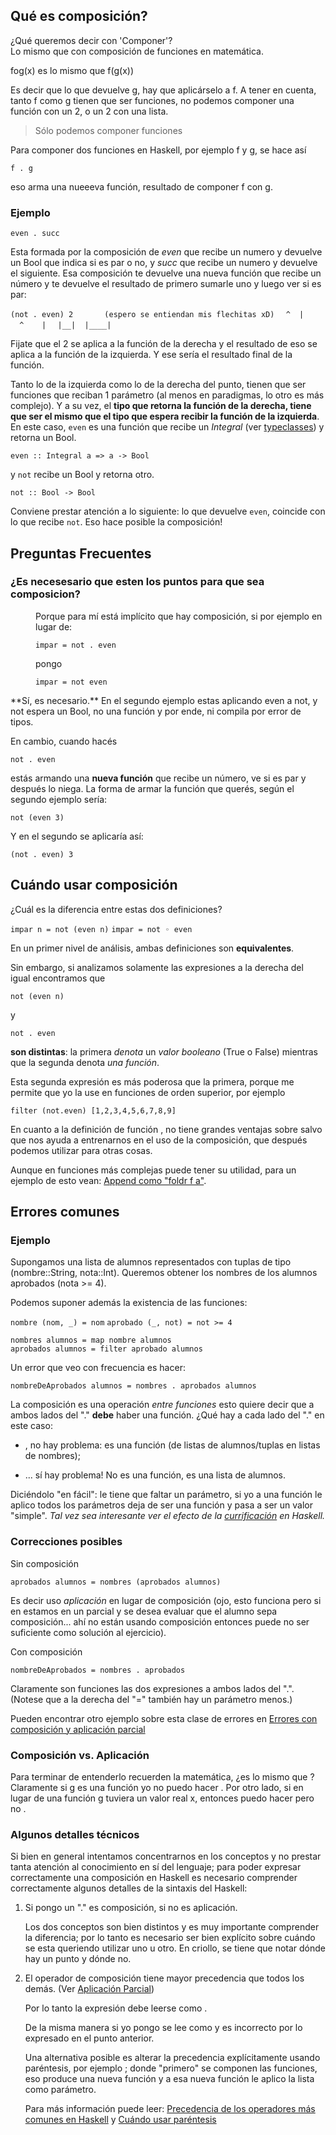 Qué es composición?
-------------------

¿Qué queremos decir con 'Componer'?  
Lo mismo que con composición de funciones en matemática.

fog(x) es lo mismo que f(g(x))

Es decir que lo que devuelve g, hay que aplicárselo a f. A tener en cuenta, tanto f como g tienen que ser funciones, no podemos componer una función con un 2, o un 2 con una lista.

> Sólo podemos componer funciones

Para componer dos funciones en Haskell, por ejemplo f y g, se hace así

`f . g`

eso arma una nueeeva función, resultado de componer f con g.

### Ejemplo

`even . succ`

Esta formada por la composición de *even* que recibe un numero y devuelve un Bool que indica si es par o no, y *succ* que recibe un numero y devuelve el siguiente. Esa composición te devuelve una nueva función que recibe un número y te devuelve el resultado de primero sumarle uno y luego ver si es par:

`(not . even) 2       (espero se entiendan mis flechitas xD)`
`  ^  |  ^    |`
`  |__|  |____|`
` `

Fijate que el 2 se aplica a la función de la derecha y el resultado de eso se aplica a la función de la izquierda. Y ese sería el resultado final de la función.

Tanto lo de la izquierda como lo de la derecha del punto, tienen que ser funciones que reciban 1 parámetro (al menos en paradigmas, lo otro es más complejo). Y a su vez, el **tipo que retorna la función de la derecha, tiene que ser el mismo que el tipo que espera recibir la función de la izquierda**. En este caso, `even` es una función que recibe un *Integral* (ver [typeclasses](typeclasses.md)) y retorna un Bool.

`even :: Integral a => a -> Bool`

y `not` recibe un Bool y retorna otro.

`not :: Bool -> Bool`

Conviene prestar atención a lo siguiente: lo que devuelve `even`, coincide con lo que recibe `not`. Eso hace posible la composición!

Preguntas Frecuentes
--------------------

### ¿Es necesesario que esten los puntos para que sea composicion?

<dl>
<dd>
Porque para mí está implícito que hay composición, si por ejemplo en lugar de:

`impar = not . even`

pongo

`impar = not even`

</dl>
**Sí, es necesario.** En el segundo ejemplo estas aplicando even a not, y not espera un Bool, no una función y por ende, ni compila por error de tipos.

En cambio, cuando hacés

`not . even`

estás armando una **nueva función** que recibe un número, ve si es par y después lo niega. La forma de armar la función que querés, según el segundo ejemplo sería:

`not (even 3)`

Y en el segundo se aplicaría así:

`(not . even) 3`

Cuándo usar composición
-----------------------

¿Cuál es la diferencia entre estas dos definiciones?

`impar n = not (even n)`
`impar = not ◦ even`

En un primer nivel de análisis, ambas definiciones son **equivalentes**.

Sin embargo, si analizamos solamente las expresiones a la derecha del igual encontramos que

`not (even n) `

y

`not . even`

**son distintas**: la primera *denota* un *valor booleano* (True o False) mientras que la segunda denota *una función*.

Esta segunda expresión es más poderosa que la primera, porque me permite que yo la use en funciones de orden superior, por ejemplo

`filter (not.even) [1,2,3,4,5,6,7,8,9]`

En cuanto a la definición de función , no tiene grandes ventajas sobre salvo que nos ayuda a entrenarnos en el uso de la composición, que después podemos utilizar para otras cosas.

Aunque en funciones más complejas puede tener su utilidad, para un ejemplo de esto vean: [Append como "foldr f a"](Append_como_"foldr_f_a" "wikilink").

Errores comunes
---------------

### Ejemplo

Supongamos una lista de alumnos representados con tuplas de tipo (nombre::String, nota::Int). Queremos obtener los nombres de los alumnos aprobados (nota &gt;= 4).

Podemos suponer además la existencia de las funciones:

`nombre (nom, _) = nom`
`aprobado (_, not) = not >= 4`

`nombres alumnos = map nombre alumnos`
`aprobados alumnos = filter aprobado alumnos`

Un error que veo con frecuencia es hacer:

`nombreDeAprobados alumnos = nombres . aprobados alumnos`

La composición es una operación *entre funciones* esto quiere decir que a ambos lados del "." **debe** haber una función. ¿Qué hay a cada lado del "." en este caso:

-   , no hay problema: es una función (de listas de alumnos/tuplas en listas de nombres);

-   ... sí hay problema! No es una función, es una lista de alumnos.

Diciéndolo "en fácil": le tiene que faltar un parámetro, si yo a una función le aplico todos los parámetros deja de ser una función y pasa a ser un valor "simple". *Tal vez sea interesante ver el efecto de la [currificación](currificacion.md) en Haskell.*

### Correcciones posibles

Sin composición  

`aprobados alumnos = nombres (aprobados alumnos)`

  
Es decir uso *aplicación* en lugar de composición (ojo, esto funciona pero si en estamos en un parcial y se desea evaluar que el alumno sepa composición... ahí no están usando composición entonces puede no ser suficiente como solución al ejercicio).

Con composición  

`nombreDeAprobados = nombres . aprobados`

  
Claramente son funciones las dos expresiones a ambos lados del ".". (Notese que a la derecha del "=" también hay un parámetro menos.)

Pueden encontrar otro ejemplo sobre esta clase de errores en [ Errores con composición y aplicación parcial](errores-comunes-al-comenzar-a-trabajar-con-haskell-composicion-y-aplicacion-parcial.md)

### Composición vs. Aplicación

Para terminar de entenderlo recuerden la matemática, ¿es lo mismo que ? Claramente si g es una función yo no puedo hacer . Por otro lado, si en lugar de una función g tuviera un valor real x, entonces puedo hacer pero no .

### Algunos detalles técnicos

Si bien en general intentamos concentrarnos en los conceptos y no prestar tanta atención al conocimiento en sí del lenguaje; para poder expresar correctamente una composición en Haskell es necesario comprender correctamente algunos detalles de la sintaxis del Haskell:

1.  Si pongo un "." es composición, si no es aplicación.
      
    Los dos conceptos son bien distintos y es muy importante comprender la diferencia; por lo tanto es necesario ser bien explícito sobre cuándo se esta queriendo utilizar uno u otro. En criollo, se tiene que notar dónde hay un punto y dónde no.

2.  El operador de composición tiene mayor precedencia que todos los demás. (Ver [Aplicación Parcial](aplicacion-parcial.md))
      
    Por lo tanto la expresión debe leerse como .

    De la misma manera si yo pongo se lee como y es incorrecto por lo expresado en el punto anterior.

    Una alternativa posible es alterar la precedencia explícitamente usando paréntesis, por ejemplo ; donde "primero" se componen las funciones, eso produce una nueva función y a esa nueva función le aplico la lista como parámetro.

    Para más información puede leer: [Precedencia de los operadores más comunes en Haskell](precedencia-de-los-operadores-mas-comunes-en-haskell.md) y [Cuándo usar paréntesis](cuando-usar-parentesis.md)



